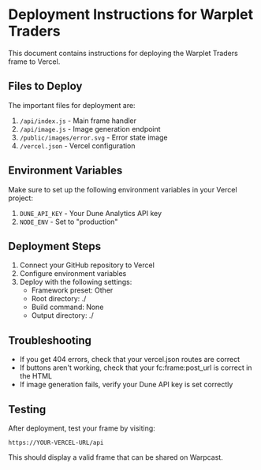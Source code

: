 # Deployment Instructions for Warplet Traders

This document contains instructions for deploying the Warplet Traders frame to Vercel.

## Files to Deploy

The important files for deployment are:

1. `/api/index.js` - Main frame handler
2. `/api/image.js` - Image generation endpoint
3. `/public/images/error.svg` - Error state image
4. `/vercel.json` - Vercel configuration

## Environment Variables

Make sure to set up the following environment variables in your Vercel project:

1. `DUNE_API_KEY` - Your Dune Analytics API key
2. `NODE_ENV` - Set to "production"

## Deployment Steps

1. Connect your GitHub repository to Vercel
2. Configure environment variables
3. Deploy with the following settings:
   - Framework preset: Other
   - Root directory: ./
   - Build command: None
   - Output directory: ./

## Troubleshooting

- If you get 404 errors, check that your vercel.json routes are correct
- If buttons aren't working, check that your fc:frame:post_url is correct in the HTML
- If image generation fails, verify your Dune API key is set correctly

## Testing

After deployment, test your frame by visiting:

```
https://YOUR-VERCEL-URL/api
```

This should display a valid frame that can be shared on Warpcast.